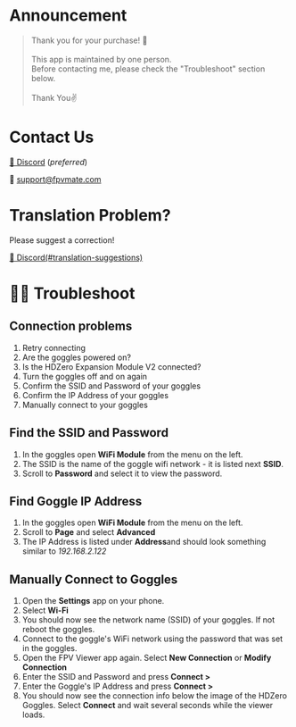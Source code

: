 # Announcement

> Thank you for your purchase! 🙏 <br><br>
> This app is maintained by one person.<br>
> Before contacting me, please check the "Troubleshoot" section below.<br><br>
> Thank You✌️

# Contact Us

[👾 Discord](https://discord.gg/rq8vJ5J8Re) (_preferred_)

📨 support@fpvmate.com

# Translation Problem?

Please suggest a correction!

[👾 Discord(#translation-suggestions)](https://discord.gg/xSAVBZX4qq)

# 🧑‍🔧 Troubleshoot

## Connection problems

1. Retry connecting
2. Are the goggles powered on?
3. Is the HDZero Expansion Module V2 connected?
4. Turn the goggles off and on again
5. Confirm the SSID and Password of your goggles
6. Confirm the IP Address of your goggles
7. Manually connect to your goggles

## Find the SSID and Password

1. In the goggles open **WiFi Module** from the menu on the left.
2. The SSID is the name of the goggle wifi network - it is listed next **SSID**.
3. Scroll to **Password** and select it to view the password.

## Find Goggle IP Address

1. In the goggles open **WiFi Module** from the menu on the left.
2. Scroll to **Page** and select **Advanced**
3. The IP Address is listed under **Address**and should look something similar to _192.168.2.122_

## Manually Connect to Goggles

1. Open the **Settings** app on your phone.
2. Select **Wi-Fi**
3. You should now see the network name (SSID) of your goggles. If not reboot the goggles.
4. Connect to the goggle's WiFi network using the password that was set in the goggles.
5. Open the FPV Viewer app again. Select **New Connection** or **Modify Connection**
6. Enter the SSID and Password and press **Connect >**
7. Enter the Goggle's IP Address and press **Connect >**
8. You should now see the connection info below the image of the HDZero Goggles. Select **Connect** and wait several seconds while the viewer loads.
